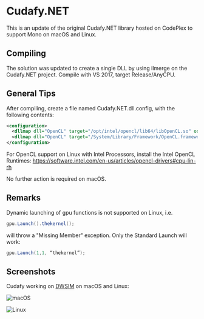 # Cudafy.NET

This is an update of the original Cudafy.NET library hosted on CodePlex to support Mono on macOS and Linux.

## Compiling

The solution was updated to create a single DLL by using ilmerge on the Cudafy.NET project. Compile with VS 2017, target Release/AnyCPU.

## General Tips

After compiling, create a file named Cudafy.NET.dll.config, with the following contents:

```xml
<configuration>
  <dllmap dll="OpenCL" target="/opt/intel/opencl/lib64/libOpenCL.so" os="!windows,osx" />
  <dllmap dll="OpenCL" target="/System/Library/Framework/OpenCL.framework/OpenCL" os="osx" />
</configuration>
```

For OpenCL support on Linux with Intel Processors, install the Intel OpenCL Runtimes: https://software.intel.com/en-us/articles/opencl-drivers#cpu-lin-rh

No further action is required on macOS.

## Remarks

Dynamic launching of gpu functions is not supported on Linux, i.e.

```csharp
gpu.Launch().thekernel();
```

will throw a "Missing Member" exception. Only the Standard Launch will work:

```csharp
gpu.Launch(1,1, “thekernel”);
```

## Screenshots

Cudafy working on [DWSIM](https://github.com/DanWBR/dwsim5 "DWSIM") on macOS and Linux:

![macOS](https://i.snag.gy/BfZETh.jpg "macOS")

![Linux](https://i.snag.gy/v5kUHp.jpg "Linux")


